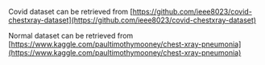 Covid dataset can be retrieved from [https://github.com/ieee8023/covid-chestxray-dataset](https://github.com/ieee8023/covid-chestxray-dataset)

Normal dataset can be retrieved from [https://www.kaggle.com/paultimothymooney/chest-xray-pneumonia](https://www.kaggle.com/paultimothymooney/chest-xray-pneumonia)
